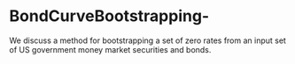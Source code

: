 # BondCurveBootstrapping-
We discuss a method for bootstrapping a set of zero rates from an input set of US government money market securities and bonds. 
